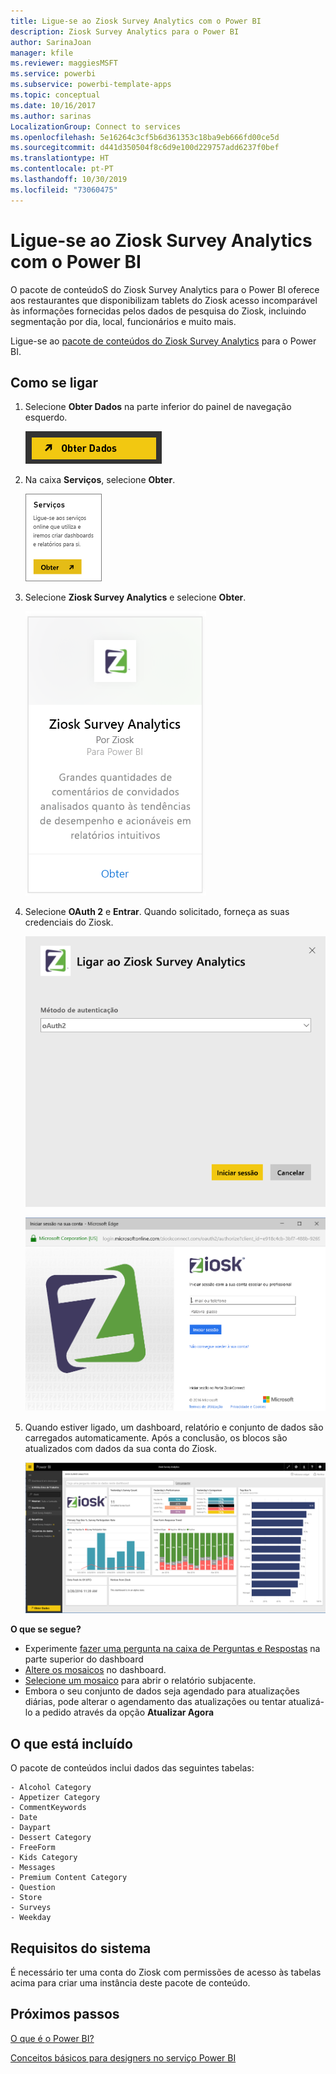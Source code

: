 ```yaml
---
title: Ligue-se ao Ziosk Survey Analytics com o Power BI
description: Ziosk Survey Analytics para o Power BI
author: SarinaJoan
manager: kfile
ms.reviewer: maggiesMSFT
ms.service: powerbi
ms.subservice: powerbi-template-apps
ms.topic: conceptual
ms.date: 10/16/2017
ms.author: sarinas
LocalizationGroup: Connect to services
ms.openlocfilehash: 5e16264c3cf5b6d361353c18ba9eb666fd00ce5d
ms.sourcegitcommit: d441d350504f8c6d9e100d229757add6237f0bef
ms.translationtype: HT
ms.contentlocale: pt-PT
ms.lasthandoff: 10/30/2019
ms.locfileid: "73060475"
---
```

# <a name="connect-to-ziosk-survey-analytics-with-power-bi"></a>Ligue-se ao Ziosk Survey Analytics com o Power BI
O pacote de conteúdoS do Ziosk Survey Analytics para o Power BI oferece aos restaurantes que disponibilizam tablets do Ziosk acesso incomparável às informações fornecidas pelos dados de pesquisa do Ziosk, incluindo segmentação por dia, local, funcionários e muito mais.

Ligue-se ao [pacote de conteúdos do Ziosk Survey Analytics](https://app.powerbi.com/getdata/services/ziosk-survey-analytics) para o Power BI.

## <a name="how-to-connect"></a>Como se ligar
1. Selecione **Obter Dados** na parte inferior do painel de navegação esquerdo.  
   
    ![](media/service-connect-to-ziosk/getdata.png)
2. Na caixa **Serviços**, selecione **Obter**.  
   
    ![](media/service-connect-to-ziosk/services.png)
3. Selecione **Ziosk Survey Analytics** e selecione **Obter**.  
   
    ![](media/service-connect-to-ziosk/ziosk.png)
4. Selecione **OAuth 2** e **Entrar**. Quando solicitado, forneça as suas credenciais do Ziosk.
   
    ![](media/service-connect-to-ziosk/creds.png)
   
    ![](media/service-connect-to-ziosk/creds2.png)
5. Quando estiver ligado, um dashboard, relatório e conjunto de dados são carregados automaticamente. Após a conclusão, os blocos são atualizados com dados da sua conta do Ziosk.
   
    ![](media/service-connect-to-ziosk/dashboard.png)

**O que se segue?**

* Experimente [fazer uma pergunta na caixa de Perguntas e Respostas](consumer/end-user-q-and-a.md) na parte superior do dashboard
* [Altere os mosaicos](service-dashboard-edit-tile.md) no dashboard.
* [Selecione um mosaico](consumer/end-user-tiles.md) para abrir o relatório subjacente.
* Embora o seu conjunto de dados seja agendado para atualizações diárias, pode alterar o agendamento das atualizações ou tentar atualizá-lo a pedido através da opção **Atualizar Agora**

## <a name="whats-included"></a>O que está incluído
O pacote de conteúdos inclui dados das seguintes tabelas:  

    - Alcohol Category  
    - Appetizer Category  
    - CommentKeywords  
    - Date  
    - Daypart  
    - Dessert Category  
    - FreeForm  
    - Kids Category  
    - Messages  
    - Premium Content Category  
    - Question  
    - Store  
    - Surveys  
    - Weekday  


## <a name="system-requirements"></a>Requisitos do sistema
É necessário ter uma conta do Ziosk com permissões de acesso às tabelas acima para criar uma instância deste pacote de conteúdo.

## <a name="next-steps"></a>Próximos passos
[O que é o Power BI?](fundamentals/power-bi-overview.md)

[Conceitos básicos para designers no serviço Power BI](service-basic-concepts.md)


